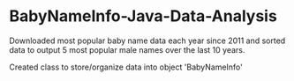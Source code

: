 # BabyNameInfo-Java-Data-Analysis


Downloaded most popular baby name data each year since 2011 and sorted data to output 5 most popular male names over the last 10 years.


Created class to store/organize data into object 'BabyNameInfo'
